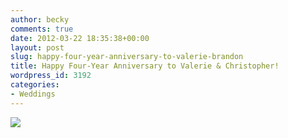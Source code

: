 ```yaml
---
author: becky
comments: true
date: 2012-03-22 18:35:38+00:00
layout: post
slug: happy-four-year-anniversary-to-valerie-brandon
title: Happy Four-Year Anniversary to Valerie & Christopher!
wordpress_id: 3192
categories:
- Weddings
---
```


[![](http://www.beckyjenson.com/wp-content/uploads/2012/03/blog-March08-0001.jpg)](http://www.beckyjenson.com/wp-content/uploads/2012/03/blog-March08-0001.jpg)
